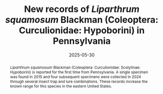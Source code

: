 ---
title: 'New records of <i>Liparthrum squamosum</i> Blackman (Coleoptera: Curculionidae: Hypoborini) in Pennsylvania'
date: '2025-05-30'
doi: ''
journal: Insecta Mundi
issue: '1125'
pagination: '1–4'
zoobank: 'urn:lsid:zoobank.org:pub:5474AC3E-F718-4CCD-9B6F-A659955ED7BA'
authors:
  - first_name: 'Dani J.'
    last_name: 'Firth'
    affiliation: 'Division of Entomology, Pennsylvania Department of Agriculture 2301 N. Cameron Street Harrisburg, PA 17110'
    email: 'djurina@pa.gov'

  - first_name: 'Lawrence E.'
    last_name: 'Barringer'
    affiliation: 'Division of Entomology, Pennsylvania Department of Agriculture 2301 N. Cameron Street Harrisburg, PA 17110'
    email: 'lbarringer@pa.gov'


download: 'https://drive.google.com/file/d/1Juf0HiNzT3LDq_WH8ZDfTMxxBbxio1e6'

supplementary: ''

keywords:
  - Scolytinae
  - bark beetle
  - new record

categories:
  - Coleoptera
  - Curculionidae
  - Hypoborini
  
references:
  - authors: Atkinson TH, Riley EG.
    year: 2013
    title: 'Atlas and checklist of the bark and ambrosia beetles of Texas and Oklahoma (Curculionidae: Scolytinae and Platypodinae). Insecta Mundi 292'
    pages: 1–46
    doi: 
    url: 
    access: 

  - authors: Blackman MW.
    year: 1920
    title: 'North American Ipidae of the subfamily Micracinae, with descriptions of new species and genera. Technical Bulletin (Mississippi Agricultural Experiment Station) 9'
    pages: 53–54
    doi: 
    url: 
    access: 

  - authors: Blackman MW.
    year: 1922
    title: 'Mississippi bark beetles. Technical Bulletin (Mississippi Agricultural Experiment Station) 11'
    pages: 21–25
    doi: 
    url: 
    access: 

  - authors: Burns RM, Honkala BH [Technical coordinators].
    year: 1990
    title: 'Silvics of North America: Volume 2. Hardwoods. Agriculture Handbook 654. United States Department of Agriculture (USDA), Forest Service; Washington, DC'
    pages: 876 p
    doi: 
    url: 
    access: 

  - authors: Deyrup MA, Atkinson TH.
    year: 1987
    title: 'New distribution records of Scolytidae from Indiana and Florida. The Great Lakes Entomologist 20'
    pages: 67–68
    doi: 
    url: 
    access: 

  - authors: Ferro ML.
    year: 2014
    title: 'A cultural and entomological review of the Osage orange (<i>Maclura pomifera </i>(Raf.) Schneid.) (Moraceae) and the origin and early spread of “Hedge Apple” folklore. Southeastern Naturalist 13(7)'
    pages: 1–34
    doi: 
    url: 
    access: 

  - authors: Kartesz JT.
    year: 2015
    title: 'The Biota of North America Program (BONAP). North American Plant Atlas. Chapel Hill, N.C.'
    pages: 
    doi: 
    url: https://bonap.net/Napa/TaxonMaps/Genus/County/Maclura
    access: (Last accessed November 25, 2024.)

  - authors: SCAN.
    year: 2024
    title: 'Symbiota Collections of Arthropods Network.'
    pages: 
    doi: 
    url: http://scan-bugs.org/portal/index.php
    access: (Last accessed November 14, 2024.)

  - authors: Wood SL.
    year: 1982
    title: 'The bark and ambrosia beetles of North and Central America (Coleoptera: Scolytidae), a taxonomic monograph. Great Basin Naturalist Memoirs, No. 6. Brigham Young University Press; Provo, UT'
    pages: 13565 p
    doi: 
    url: 
    access: 

abstract: '<i>Liparthrum squamosum </i>Blackman (Coleoptera: Curculionidae: Scolytinae: Hypoborini) is reported for the first time from Pennsylvania. A single specimen was found in 2015 and four subsequent specimens were collected in 2024 through several insect trap and lure combinations. These records increase the known range for this species in the eastern United States.'

---